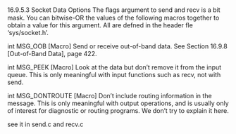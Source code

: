 16.9.5.3 Socket Data Options
The ﬂags argument to send and recv is a bit mask. You can bitwise-OR the values of the
following macros together to obtain a value for this argument. All are defned in the header
fle ‘sys/socket.h’.

int MSG_OOB [Macro]
Send or receive out-of-band data. See Section 16.9.8 [Out-of-Band Data], page 422.

int MSG_PEEK [Macro]
Look at the data but don’t remove it from the input queue. This is only meaningful
with input functions such as recv, not with send.

int MSG_DONTROUTE [Macro]
Don’t include routing information in the message. This is only meaningful with
output operations, and is usually only of interest for diagnostic or routing programs.
We don’t try to explain it here.


see it in send.c and recv.c
